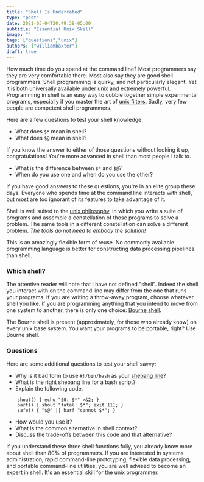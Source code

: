 ```yaml
---
title: "Shell Is Underrated"
type: "post"
date: 2021-05-04T20:49:38-05:00
subtitle: "Essential Unix Skill"
image: ""
tags: ["questions","unix"]
authors: ["williambaxter"]
draft: true
---
```


How much time do you spend at the command line? Most programmers say they are
very comfortable there. Most also say they are good shell programmers.  Shell
programming is quirky, and not particularly elegant. Yet it is both
universally available under unix and extremely powerful.  Programming in shell
is an easy way to cobble together simple experimental programs, especially if
you master the art of [unix filters](/blog/unix-filters/).  Sadly, very few
people are competent shell programmers.

Here are a few questions to test your shell knowledge:

- What does `$*` mean in shell?
- What does `$@` mean in shell?

If you know the answer to either of those questions without looking it up,
congratulations! You're more advanced in shell than most people I talk to.

- What is the difference between `$*` and `$@`?
- When do you use one and when do you use the other?

If you have good answers to these questions, you're in an elite group these
days. Everyone who spends time at the command line interacts with shell, but
most are too ignorant of its features to take advantage of it.

Shell is well suited to the [unix
philosophy](https://en.wikipedia.org/wiki/Unix_philosophy), in which you write
a suite of programs and assemble a constellation of those programs to solve
a problem. The same tools in a different constellation can solve a different
problem. *The tools do not need to embody the solution!*

This is an amazingly flexible form of reuse.  No commonly available
programming language is better for constructing data processing pipelines than
shell.

### Which shell?

The attentive reader will note that I have not defined "shell". Indeed the
shell you interact with on the command line may differ from the one that runs
your programs.  If you are writing a throw-away program, choose whatever shell
you like. If you are programming anything that you intend to move from one
system to another, there is only one choice: [Bourne
shell](https://en.wikipedia.org/wiki/Bourne_shell).

The Bourne shell is present (approximately, for those who already know) on
every unix base system. You want your programs to be portable, right? Use
Bourne shell.

### Questions

Here are some additional questions to test your shell savvy:

- Why is it bad form to use `#!/bin/bash` as your [shebang
  line](https://en.wikipedia.org/wiki/Shebang_(Unix))?
- What is the right shebang line for a bash script?
- Explain the following code.
```
    shout() { echo "$0: $*" >&2; }
    barf() { shout "fatal: $*"; exit 111; }
    safe() { "$@" || barf "cannot $*"; }
```
- How would you use it?
- What is the common alternative in shell context?
- Discuss the trade-offs between this code and that alternative?

If you understand these three shell functions fully, you already know more
about shell than 80% of programmers. If you are interested in systems
administration, rapid command-line prototyping, flexible data processing, and
portable command-line utilities, you are well advised to become an expert in
shell. It's an essential skill for the unix programmer.


